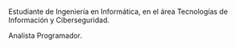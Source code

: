 

Estudiante de Ingeniería en Informática, en el área Tecnologías de Información y Ciberseguridad.

Analista Programador.
